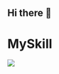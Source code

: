 ## Hi there 👋

<p align="center">
  <H1>MySkill</H1>
  <a href="https://skillicons.dev">
    <img src="https://skillicons.dev/icons?i=html,css,react,javascript,nextjs,nodejs,mysql,mongodb" />
  </a>
</p>

